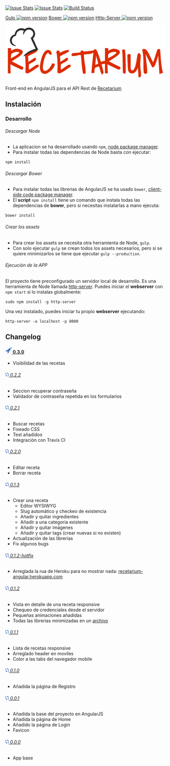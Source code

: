 [![Issue Stats](http://issuestats.com/github/JoseVte/tfg-recetarium-angularjs/badge/pr?style=flat)](http://issuestats.com/github/JoseVte/tfg-recetarium-angularjs)
[![Issue Stats](http://issuestats.com/github/JoseVte/tfg-recetarium-angularjs/badge/issue?style=flat)](http://issuestats.com/github/JoseVte/tfg-recetarium-angularjs)
[![Build Status](https://travis-ci.org/JoseVte/tfg-recetarium-angularjs.png)](https://travis-ci.org/JoseVte/tfg-recetarium-angularjs)

[Gulp ![npm version](https://badge.fury.io/js/gulp.svg)](https://badge.fury.io/js/gulp)
[Bower ![npm version](https://badge.fury.io/js/bower.svg)](https://badge.fury.io/js/bower)
[Http-Server ![npm version](https://badge.fury.io/js/http-server.svg)](https://badge.fury.io/js/http-server)

![logo](app/img/header-logo-light.png)

Front-end en AngularJS para el API Rest de [Recetarium](https://github.com/JoseVte/tfg-recetarium)

## Instalación

### Desarrollo

###### Descargar Node

- La aplicacion se ha desarrollado usando `npm`, [node package manager][npm].
- Para instalar todas las dependencias de Node basta con ejecutar:
```
npm install
```

###### Descargar Bower

- Para instalar todas las librerias de AngularJS se ha usado `bower`, [client-side code package manager][bower].
- El **script** `npm install` tiene un comando que instala todas las dependencias de **bower**, pero si necesitas instalarlas a mano ejecuta:
```
bower install
```

###### Crear los assets

- Para crear los assets se necesita otra herramienta de Node, `gulp`.
- Con solo ejecutar `gulp` se crean todos los assets necesarios, pero si se quiere minimizarlos se tiene que ejecutar `gulp --production`.

###### Ejecución de la APP

El proyecto tiene preconfigurado un servidor local de desarrollo. Es una herramienta de Node llamada  [http-server][http-server].
Puedes iniciar el **webserver** con `npm start` si lo instalas globalmente:
```
sudo npm install -g http-server
```
Una vez instalado, puedes iniciar tu propio **webserver** ejecutando:
```
http-server -a localhost -p 8000
```

## Changelog

#### [![0.3.0](/app/doc/rocket-blue.png) 0.3.0](https://github.com/JoseVte/tfg-recetarium-angularjs/releases/tag/0.3.0)

- Visibilidad de las recetas

###### [![0.2.2](/app/doc/release.png) 0.2.2](https://github.com/JoseVte/tfg-recetarium-angularjs/releases/tag/0.2.2)

- Seccion recuperar contraseña
- Validador de contraseña repetida en los formularios

###### [![0.2.1](/app/doc/release.png) 0.2.1](https://github.com/JoseVte/tfg-recetarium-angularjs/releases/tag/0.2.1)

- Buscar recetas
- Fixeado CSS
- Test añadidos
- Integración con Travis CI

###### [![0.2.0](/app/doc/release.png) 0.2.0](https://github.com/JoseVte/tfg-recetarium-angularjs/releases/tag/0.2.0)

- Editar receta
- Borrar receta

###### [![0.1.3](/app/doc/release.png) 0.1.3](https://github.com/JoseVte/tfg-recetarium-angularjs/releases/tag/0.1.3)

- Crear una receta
    - Editor WYSIWYG
    - Slug automático y checkeo de existencia
    - Añadir y quitar ingredientes
    - Añadir a una categoria existente
    - Añadir y quitar imágenes
    - Añadir y quitar tags (crear nuevas si no existen)
- Actualización de las librerias
- Fix algunos bugs

###### [![0.1.2-hotfix](/app/doc/release.png) 0.1.2-hotfix](https://github.com/JoseVte/tfg-recetarium-angularjs/releases/tag/0.1.2-hotfix)

- Arreglada la rua de Heroku para no mostrar nada: [recetarium-angular.herokuapp.com](https://recetarium-angular.herokuapp.com/)

###### [![0.1.2](/app/doc/release.png) 0.1.2](https://github.com/JoseVte/tfg-recetarium-angularjs/releases/tag/0.1.2)

- Vista en detalle de una receta responsive
- Chequeo de credenciales desde el servidor
- Pequeñas animaciones añadidas
- Todas las librerias minimizadas en un [archivo](/app/assets/js/lib/app.min.js)

###### [![0.1.1](/app/doc/release.png) 0.1.1](https://github.com/JoseVte/tfg-recetarium-angularjs/releases/tag/0.1.1)

- Lista de recetas responsive
- Arreglado header en moviles
- Color a las tabs del navegador mobile

###### [![0.1.0](/app/doc/release.png) 0.1.0](https://github.com/JoseVte/tfg-recetarium-angularjs/releases/tag/0.1.0)

- Añadida la página de Registro

###### [![0.0.1](/app/doc/release.png) 0.0.1](https://github.com/JoseVte/tfg-recetarium-angularjs/releases/tag/0.0.1)

- Añadida la base del proyecto en AngularJS
- Añadida la página de Home
- Añadido la página de Login
- Favicon

###### [![0.0.0](/app/doc/release.png) 0.0.0](https://github.com/JoseVte/tfg-recetarium-angularjs/releases/tag/0.0.0)

- App base

[bower]: http://bower.io
[npm]: https://www.npmjs.org/
[http-server]: https://github.com/nodeapps/http-server

